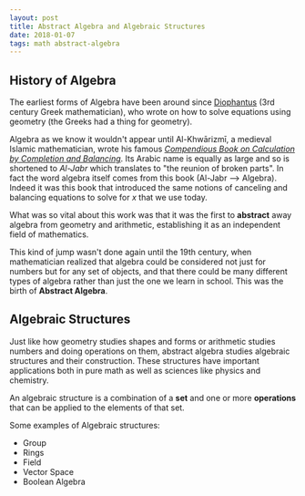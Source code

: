 ```yaml
---
layout: post
title: Abstract Algebra and Algebraic Structures
date: 2018-01-07
tags: math abstract-algebra
---
```

## History of Algebra
The earliest forms of Algebra have been around since [Diophantus](https://en.wikipedia.org/wiki/Diophantus) (3rd century Greek mathematician), who wrote on how to solve equations using geometry (the Greeks had a thing for geometry).

Algebra as we know it wouldn't appear until Al-Khwārizmī, a medieval Islamic mathematician, wrote his famous [*Compendious Book on Calculation by Completion and Balancing*](http://www.wilbourhall.org/pdfs/MBP/robertofchesters00khuw.pdf). Its Arabic name is equally as large and so is shortened to *Al-Jabr* which translates to "the reunion of broken parts". In fact the word algebra itself comes from this book (Al-Jabr --> Algebra). Indeed it was this book that introduced the same notions of canceling and balancing equations to solve for $x$ that we use today.

<!--more-->

What was so vital about this work was that it was the first to **abstract** away algebra from geometry and arithmetic, establishing it as an independent field of mathematics.

This kind of jump wasn't done again until the 19th century, when mathematician realized that algebra could be considered not just for numbers but for any set of objects, and that there could be many different types of algebra rather than just the one we learn in school. This was the birth of **Abstract Algebra**.

## Algebraic Structures
Just like how geometry studies shapes and forms or arithmetic studies numbers and doing operations on them, abstract algebra studies algebraic structures and their construction. These structures have important applications both in pure math as well as sciences like physics and chemistry.

An algebraic structure is a combination of a **set** and one or more **operations** that can be applied to the elements of that set.

Some examples of Algebraic structures:
* Group
* Rings
* Field
* Vector Space
* Boolean Algebra

<!-- Click here to see my posts on three of the most important algebraic structures:
* [Groups](/2017/05/23/groups)
* [Rings](/2017/05/24/rings)
* [Fields](/2017/05/24/fields) -->
